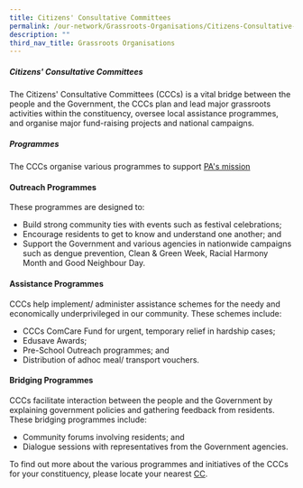 ```yaml
---
title: Citizens' Consultative Committees
permalink: /our-network/Grassroots-Organisations/Citizens-Consultative-Committees
description: ""
third_nav_title: Grassroots Organisations
---
```

##### Citizens' Consultative Committees


The Citizens' Consultative Committees (CCCs) is a vital bridge between the people and the Government, the CCCs plan and lead major grassroots activities within the constituency, oversee local assistance programmes, and organise major fund-raising projects and national campaigns.

##### Programmes

The CCCs organise various programmes to support [PA's mission](//)

#### Outreach Programmes

These programmes are designed to:

* Build strong community ties with events such as festival celebrations;
* Encourage residents to get to know and understand one another; and
* Support the Government and various agencies in nationwide campaigns such as dengue prevention, Clean & Green Week, Racial Harmony Month and Good Neighbour Day.

#### Assistance Programmes

CCCs help implement/ administer assistance schemes for the needy and economically underprivileged in our community. These schemes include:

* CCCs ComCare Fund for urgent, temporary relief in hardship cases;
* Edusave Awards;
* Pre-School Outreach programmes; and
* Distribution of adhoc meal/ transport vouchers.


#### Bridging Programmes
CCCs facilitate interaction between the people and the Government by explaining government policies and gathering feedback from residents. These bridging programmes include:

* Community forums involving residents; and
* Dialogue sessions with representatives from the Government agencies.


To find out more about the various programmes and initiatives of the CCCs for your constituency, please locate your nearest [CC](//).

